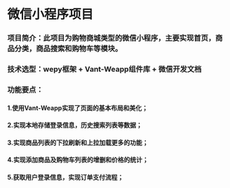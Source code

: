 # 微信小程序项目
### 项目简介：此项目为购物商城类型的微信小程序，主要实现首页，商品分类，商品搜索和购物车等模块。
### 技术选型：wepy框架 + Vant-Weapp组件库 + 微信开发文档
### 功能要点：
#### 1.使用Vant-Weapp实现了页面的基本布局和美化；
#### 2.实现本地存储登录信息，历史搜索列表等数据；
#### 3.实现商品列表的下拉刷新和上拉加载更多的功能；
#### 4.实现添加商品及购物车列表的增删和价格的统计；
#### 5.获取用户登录信息，实现订单支付流程；
